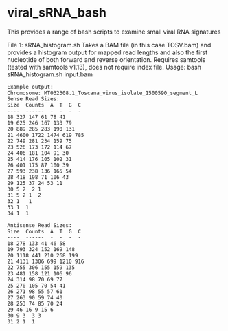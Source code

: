 # viral_sRNA_bash
This provides a range of bash scripts to examine small viral RNA signatures

File 1: sRNA_histogram.sh 
Takes a BAM file (in this case TOSV.bam) and provides a histogram output for mapped read lengths and also the first nucleotide of both forward and reverse orientation.
Requires samtools (tested with samtools v1.13), does not require index file.
Usage:
bash sRNA_histogram.sh input.bam
```
Example output:
Chromosome: MT032308.1_Toscana_virus_isolate_1500590_segment_L
Sense Read Sizes:
Size  Counts  A  T  G  C
----  ------  -  -  -  -
18 327 147 61 78 41
19 625 246 167 133 79
20 889 285 283 190 131
21 4600 1722 1474 619 785
22 749 281 234 159 75
23 526 173 172 114 67
24 406 181 104 91 30
25 414 176 105 102 31
26 401 175 87 100 39
27 593 238 136 165 54
28 418 198 71 106 43
29 125 37 24 53 11
30 5 2  2 1
31 5 2 1  2
32 1   1
33 1  1
34 1  1

Antisense Read Sizes:
Size  Counts  A  T  G  C
----  ------  -  -  -  -
18 278 133 41 46 58
19 793 324 152 169 148
20 1118 441 210 268 199
21 4131 1306 699 1210 916
22 755 306 155 159 135
23 481 158 121 106 96
24 314 98 70 69 77
25 270 105 70 54 41
26 271 98 55 57 61
27 263 90 59 74 40
28 253 74 85 70 24
29 46 16 9 15 6
30 9 3  3 3
31 2 1  1
```

